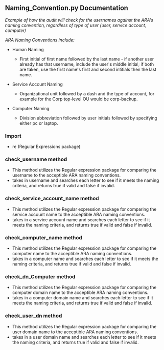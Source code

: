 ## Naming_Convention.py Documentation

_Example of how the audit will check for the usernames against the ARA's naming convention, regardless of type of user (user, service account, computer)_ 

_ARA Naming Conventions include:_
* Human Naming
  * First initial of first name followed by the last name - if another user already has that username, include the user's middle initial; if both are taken, use the first name's first and second intitials then the last name.
  
* Service Account Naming
  * Organizational unit followed by a dash and the type of account, for example for the Corp top-level OU would be corp-backup.
  
* Computer Naming
  * Division abbreviation followed by user initials followed by specifying either pc or laptop.

### Import 

* re (Regular Expressions package)

### check_username method 
* This method utilizes the Regular expression package for comparing the username to the acceptible ARA naming conventions.
* takes in username and searches each letter to see if it meets the naming criteria, and returns true if valid and false if invalid.

### check_service_account_name method 
* This method utilizes the Regular expression package for comparing the service account name to the acceptible ARA naming conventions.
* takes in a service account name and searches each letter to see if it meets the naming criteria, and returns true if valid and false if invalid.

### check_computer_name method 
* This method utilizes the Regular expression package for comparing the computer name to the acceptible ARA naming conventions.
* takes in a computer name and searches each letter to see if it meets the naming criteria, and returns true if valid and false if invalid.

### check_dn_Computer method
* This method utilizes the Regular expression package for comparing the  computer domain name to the acceptible ARA naming conventions.
* takes in a  computer domain name and searches each letter to see if it meets the naming criteria, and returns true if valid and false if invalid.

### check_user_dn method
* This method utilizes the Regular expression package for comparing the user domain name to the acceptible ARA naming conventions.
* takes in a user domain name and searches each letter to see if it meets the naming criteria, and returns true if valid and false if invalid.
